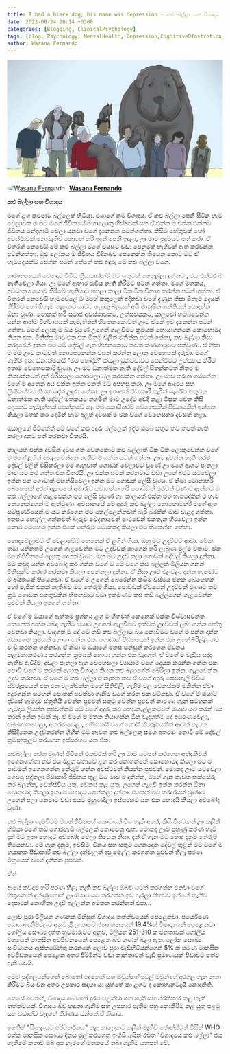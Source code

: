 ```yaml
---
title: I had a black dog; his name was depression - කළු බල්ලා සහ විශාදය
date: 2023-08-24 20:14 +0300
categories: [Blogging, ClinicalPsychology]
tags: [blog, Psychology, MentalHealth, Depression,CognitiveDIostrotion,ANTs,විශාදය]
author: Wasana Fernando
---
```


![Desktop View](assets/487722643.jpg)


<div style="display: flex; align-items: center;">
  <a href="https://www.linkedin.com/in/wasana-fernando-37870295/" target="_blank">
    <img src="https://media.licdn.com/dms/image/v2/D5603AQGNxrYyaj4sKQ/profile-displayphoto-shrink_100_100/profile-displayphoto-shrink_100_100/0/1675773096993?e=1750896000&v=beta&t=QMxNWDG-LjlabMxd6Kkszb2B0yh0u9aE-RMgKn9Qr3U" alt="Wasana Fernando" width="50" height="50" style="border-radius: 50%; margin-right: 10px;">
  </a>
  <a href="https://www.linkedin.com/in/wasana-fernando-37870295/" target="_blank" style="font-weight: bold;">Wasana Fernando</a>
</div>




 **කළු බල්ලා සහ විශාදය**


මගේ ළග කළුපාට බල්ලෙක් හිටියා. එයාගේ නම විශාදය. ඒ කළු බල්ලා පෙනී සිටින හැම වෙලාවක ම මට මගේ ජීවිතයේ මහාලොකු හිස්බවක් සහ ඒ එක්ක ම එන්න එන්නම ජීවිතය මන්දගාමී වෙලා යනවා වගේ දැනෙන්න පටන්ගත්තා. කිසිම හේතුවක් හෝ අවස්ථාවක් නොමැතිව කොහේ හරි ඉදන් පෙනී ඉදලා, ඌ මාව පුදුමයට පත් කරා. ඒ විතරක් නෙවෙයි මේ කළු බල්ලා මගේ වයසට වඩා පෙනුමක් හැගීමක් ඇති කරවන්න පටන්ගත්තා. මුළු ලෝකය ම ජීවිතය විදිනබව පෙනෙන්න තියෙන කොට මට ඒ හැමදෙයක්ම පේන්න පටන් ගත්තේ කළු අඳුරු මේ කළු බල්ලා වගේ.

සාමාන්‍යයෙන් වෙනදාට විවිධ ක්‍රියාකාරකම් මට සතුටක් ගෙනල්ලා දුන්නට , එය එක්වර ම නැතිවෙලා ගියා. ඌ මගේ ආහාර රුචිය නැති කිරීමට පටන් ගත්තා, මගේ මතකය, අවධානය යොමු කිරීමේ හැකියාව හපලා කාලා ටික ටික විනාශ කරන්න පටන් ගත්තා. ඒ විතරක් නෙවෙයි හැමවෙලේ ම මගේ කකුලෙන් අදිනවා වගේ දැණුන නිසා ඕනෑම දෙයක් කිරීමට හෝ ඕනෑම තැනකට යාමට ලොකු බලයක් අධි මානුෂික ශක්තියක් යොදන්න ඕනා වුණා. මොකක් හරි සමාජ අවස්ථාවකට, උත්සවයකට, යාලුවෝ හම්බවෙන්න යන්න ආත්ම විශ්වාසයක් කැමැත්තක් හිතෙනකොටත් ඌට ඒකේ ඉව දැනෙන්න පටන් ගත්තා. මගේ ලොකු ම බය වුණේ උගෙන් ගැලවීමට ක්‍රමයක් හොයාගන්නේ කොහොමද කියන එක. මිනිස්සු මාව එක එක මිනුම් වලින් මනින්න පටන් ගත්තා, කළු බල්ලා නිසා කරදරෙන් ඉන්න මට මේ දේවල් ගැන හිතනකොට තවත් කණගාටුවට පත්වුණා. ඒ නිසා ම මම ඌව කාටවත් නොපෙනෙන්න වසන් කරන්න ලොකු වෙහෙසක් දැරුවා. මගේ හැගීම් ඉතා ධනාත්මකයි "මම හොදින්" කියලා මූනිච්චාවට පෙන්වීමට උත්සහය කිරීම ඉතාම වෙහෙසකාරී වුණා. ඌ මට ධනාත්මක නැති දේවල් සිතන්නටත් නිතර ම කියවන්නටත් දත් විරිස්සලා ගොරවලා බල කරවන්න ගත්තා. ඌ මාව තරහා ගස්සන්න වගේ ම අනෙක් අය එක්ක ඉන්න එකත් මට අපහසු කරා. ඌ මගේ ආදරය සහ ලිංගිකත්වය කියන දේත් උදුරා ගත්තා. ඌ ඉතාමත් පීඩාකාරී සැරින් සැරේට මතුවන ධනාත්මක නැති දේවල් මතකයට නගමින් මාව උදේට අවදි කළා මිසක වෙන කිසි දෙයකට කැමැත්තක් පෙන්නුවේ නෑ. මම කොයිතරම් වෙහෙසකින් පීඩනයකින් ඉන්නෙ කියලා මතක් කර දෙමින් හැම අලුත් දවසක් ම එක වගේ වෙහෙසකර දවසක් කළා.

ඔයාලගේ ජිවීතේත් මේ වගේ කළු අදුරු බල්ලෙක් ඉදීම ඔබේ සතුට තව තවත් නැති කරලා දුකට පත් කරනවා විතරයි.

කාලයත් එක්ක දවසින් දවස ගත වෙනකොට කළු බල්ලාත් ටික ටික ලොකුවෙන්න වගේ ම මගේ ළගින් හෙලවෙන්නෙ නැතිව ම යන්න පටන් ගත්තා. ඌට දුවන්න හැකි තරම් දේවල් වලින් විසිකරලා මම ගැහුවාත් ගොඩක් වෙලාවට වුණේ ඌ මගේ ඇගට පැනලා මාව යට කර ගත්ත එක විතරයි. ඌ එක්ක සටන් කරනවාට වඩා උගේ බරට යටවෙලා ඉන්න එක ගොඩාක් මහන්සිවෙලා ඉන්න මට ගොඩක් ලේසි වුණා. ඒ නිසා මොනාහරි බෙහෙතක් අරන් ඇගපතේ අමාරුව යවාගන්න හරි පොඩ්ඩක් පුළුවන් වුණාට ඇත්තට ම කළු බල්ලාගේ ගැළවෙන්න මට ලේසි වුණේ නෑ. කාලයත් එක්ක මම හැමදේකින් ම හැම කෙනෙක්ගෙන් ම ඈත්වුණා. අවසානයේ මේ අදුරු කළු බල්ලා කොහොමහරි මගේ ඇග සම්පූර්ණයෙන් ම යට කරගෙන මට හෙල්ලෙන්නවත් බැරි බරකින් මාව වැළද ගත්තා. අතපය හොල්ල ගන්නවත් බැරුව වේදනාවෙන් පාළුවෙන් එකතැන හිරවෙලා ඉන්න කොට මෙහෙම ඉන්න එකේ තේරුම මොකක්ද කියලා මට හිතෙන්න ගත්තා.

හොදවෙලාවට ඒ වෙලාවේම කෙනෙක් ඒ ළගින් ගියා. ඔහු මට උදව්වට ආවා. මේක තමා යන්නතම් උගෙන් ගැළවෙන්න මට උදව්වක් කාගෙන් හරි ලැබුණ මුල්ම වතාව. ඒක මගේ ජිවිතයේ ලොකු දෙයක් වුණා. ඔහු මට උදව් කලා ගොඩක් දේවල් කියලා දුන්නා. මම කවුද යන්න අවබෝද කර ගන්න වගේ ම මේ වගේ කළු බල්ලන් මිලියන ගනන් මිනිසුන්ට කරදර කරනවා කියලා පෙන්නලා දුන්නා. ඒ නිසා ඌව එලවලා දන්න හැමෝට ම් අයිතියක් තියෙනවා. ඒ වගේ ම උගෙන් බෙරෙන්න කිසිම විස්මය ජනක බෙහෙතක් හෝ මැජික් එකක් නැතිබව මට තේරුම් ගියා. පොඩ්ඩක් ඒවයෙන් උදව්වක් වුණාට තව ක්‍රම ගොඩක එකතුවකින් හිතනවාට ව්ඩා ඉක්මණට කළු තඩි බල්ලගෙන් ගැළවෙන්න පුළුවන් කියලා ඉගෙන් ගත්තා.

ඒ වගේ ම ඔයාගේ ඇත්තම ප්‍රශ්නය ළග ම හිතවත් කෙනෙක් එක්ක විස්වාසවන්ත කෙනෙක් එක්ක බෙදා ගැනීම ඔයාට උගෙන් ගැළවීමට ඉක්මන් උදව්වක් ලබා ගන්න හේතු වෙනවා කියලා. වැදගත් ම දේ මේ තඩි කළු බල්ලාට බය නොවීමට වගේ ම පන්න දාන්න ඔයාගෙම ක්‍රමයක් හොයා ගන්න එක. ගොඩාක් පීඩනයෙන් ඉන්න එක උගේ බිරිල්ල තව වැඩි කරන්න ගන්නවා. ඒ නිසා ම ඔයාගේ මනස සන්සුන් කරගෙන පීඩනය කළමනාකරණය කරගන්න ක්‍රමයක් හොයා ගන්න එක වැදගත්. ඒ වගේ ම වැඩිය සද්ද නැතිව ඇවිදීම, දුවලා පැනලා ඇග වෙහෙසලා ව්‍යායාම වගේ දෙයක් කරන්න ගන්න එක, පොඩි වගේ ම තරමක් ලොකු විශාදය කියන කළු බලාගේන් බේරිලා ඉන්න, ගැළවෙන්න උදව් කරනවා. ඒ වගේ ම කළු බල්ලා ම නැත්ත තව ඒ වගේ අදුරු සෙවනැලි විවිධ ස්වරූපයෙන් එන එක වලක්වන්න මගේ සිතිවිලි, හැගීම් වල වෙනස්කම් මනින්න ඒවා අදුරගන්න සටහන් පොතක් පවත්වා ගැනීම වගේ කරන එක වටිනවා. ඒ වගේ ම් ඔයාට් දව්සේ හැමදාම ස්තූතියි වෙන්න පුළුවන් සතුටු වෙන්න පුළුවන් කාරණා ගැන සටහනක් හැමදාම ලියන්න පුළුවන්නම් මේ වගේ අදුරු කළු හෙවනැල්ලකටවත් ඔයාව යට කරන් බය කරන් ඉන්න ඉඩක් නෑ. ඒ වගේ ම මතක තියාගන්න ඕන වැදගත්ම දේ අසරණවෙලා, අබ්බගාතවෙලා, අතරමංවෙලා, අහිංසකයි වගේ කොයි ස්වරූපයකින් ආවත් නැවත කිසිදිනෙක උදව්කරන්න ගිහින් මම නැවත කළු බල්ලෙකු සමග අතරමං නොවී මේ දේවල් ක්‍රමානුකූලව කරගෙන ඉස්සරහට යන එක.

කළුබල්ලා නරක වුණත් ජිවිතේ එකවරක් හරි ඌ මාව යටපත් කරගෙන අත්දැකීමක් ඉගෙනගත්තා නම් එය ඊළග වතාවේ ළග කර නොගන්නේ කොහොමද කියලා මට ම පාඩමක් ඉගෙනගන්න තේරුම් ගන්න අවස්ථවක් කියන්න පුළුවන්. මොකද ඌට යටවෙලා ගෙවපු හුද්කලා පීඩාකාරී ජීවිතය තුළ මට මාව ම දකින්න, මගේ ගැන නැවත තක්සේරු කර බලන්න, වෙන්ස්විය යුතු, වෙනස් කළ යුතු, උගෙන් ගැළවී ඉන්න කරන්න ඕනා මොනවාද කියලා ඉතා ම හොදට පෙන්නලා දුන්නා. එකෙන් මට කරදරයක් වුණාට උගෙන් පලා යනවාට වඩා එයට මුහුණදීලා ඉස්සරහට යන එක හොදයි කියලා අවබෝද වුණා.

කළු බල්ලා සැමවිටම මගේ ජීවිතයේ කොටසක් විය හැකි අතර, කිසි විටෙකත් ඌ කලින් හිටියා වගේ තඩි ගොරහැඩි බල්ලෙක් නොවෙනු ඇත. මොකද ඌව පුහුණු කරණ හැටි දැන් මට ඉතා හොදට අවබෝද වෙලා තියෙන නිසා. දැන් ඒ ගැන මට හොද දැනුම් තේරුම් තියෙනවා. මේ ගැන දැනුම, ඉවසීම, විනය සහ සතුට ගෙනදෙන දේවල් තුළින් මට වගේ ම භයානක පීඩාකාරී කළු බල්ලා දන්වැලක් දාපු මෙල්ල කරගන්න පුළුවන් හීලෑ පරණ මිත්‍රයෙක් වගේ දකින්න පුළුවන්.

ඒත්

ආයේ කවදාම හරි පරණ හීලෑ නැති කළු බල්ලා ඔබව යටත් කරගන්න එනවා වගේ හිතුනොත් දැන්ණුනොත් ඌ ඔයාව යට කරගන්න ඉඩ ඇරලා නිහඩව ඉන්නේ නැතිව දෙපාරක් නොහිතා උදව් ඉල්ලන්න අමතක කරන්නත් එපා...


ලොව පුරා මිලියන ගණනක් මිනිසුන් විශාදය තත්ත්වයෙන් පෙළෙනවා. පර්යේෂණ සොයාගැනීම්වලට අනුව ශ්‍රී ලංකාවේ ජනගහනයෙන් 19.4%ක් විෂාදයෙන් පෙළෙනවා. ගෝලීය සෞඛ්‍ය දත්ත හුවමාරුවට අනුව, මිලියන 251-310 ක ජනතාවක් ගෝලීය වශයෙන් මානසික අවපීඩනයෙන් පෙළෙන බව ගණන් බලා ඇත. ලෝක සෞඛ්‍ය සංවිධානය ඇස්තමේන්තු කරන්නේ ලොව පුරා වැඩිහිටියන්ගෙන් 5% ක් පමණ මානසික අවපීඩනයෙන් පෙළෙන අතර පිරිමින්ට වඩා කාන්තාවන් වැඩි ප්‍රමාණයක් පීඩාවට පත්ව ඇති බවයි.

මෙම පුද්ගලයන්ගෙන් බොහෝ දෙනෙක් සහ ඔවුන්ගේ පවුල් ඔවුන්ගේ අරගල ගැන කතා කිරීමට බිය වන අතර උපකාර සඳහා යා යුත්තේ කා ළගට ද කොතැනටදැයි නොදනිති.

කෙසේ වෙතත්, විශාදය බොහෝ දුරට වළක්වා ගත හැකි සහ ප්රතිකාර කළ හැකි තත්ත්වයක්. විශාදය බව හඳුනා ගැනීම සහ උපකාර පැතීම පහු නොකිරීම කළ යුතු පළමු සහ වඩාත්ම වැදගත් තීරණය වන්නේ ඒ නිසාය.

ඉහතින් "සිංහලයට පරිවර්තනය" කළ කාලෙකට කලින් මැතිව් ජොන්ස්ටන් විසින් WHO එක්ක මානසික සෞඛ්‍ය දිනය මුල් කරගෙන ඉංගීසි බසින් රචිත "විශාදයේ කළු බල්ලා" ජය ගැනීමේ කතාව ඔබ අප හැමගේ මතකයේ තබා ගැනීම යහපත් වේ.
